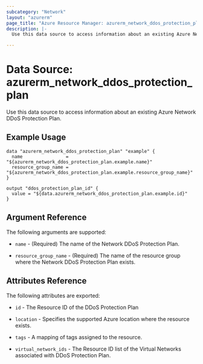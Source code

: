 ```yaml
---
subcategory: "Network"
layout: "azurerm"
page_title: "Azure Resource Manager: azurerm_network_ddos_protection_plan"
description: |-
  Use this data source to access information about an existing Azure Network DDoS Protection Plan.

---
```


# Data Source: azurerm_network_ddos_protection_plan

Use this data source to access information about an existing Azure Network DDoS Protection Plan.

## Example Usage

```hcl
data "azurerm_network_ddos_protection_plan" "example" {
  name                = "${azurerm_network_ddos_protection_plan.example.name}"
  resource_group_name = "${azurerm_network_ddos_protection_plan.example.resource_group_name}"
}

output "ddos_protection_plan_id" {
  value = "${data.azurerm_network_ddos_protection_plan.example.id}"
}
```

## Argument Reference

The following arguments are supported:

* `name` - (Required) The name of the Network DDoS Protection Plan.

* `resource_group_name` - (Required) The name of the resource group where the Network DDoS Protection Plan exists.

## Attributes Reference

The following attributes are exported:

* `id` - The Resource ID of the DDoS Protection Plan

* `location` - Specifies the supported Azure location where the resource exists.

* `tags` - A mapping of tags assigned to the resource.

* `virtual_network_ids` - The Resource ID list of the Virtual Networks associated with DDoS Protection Plan.
